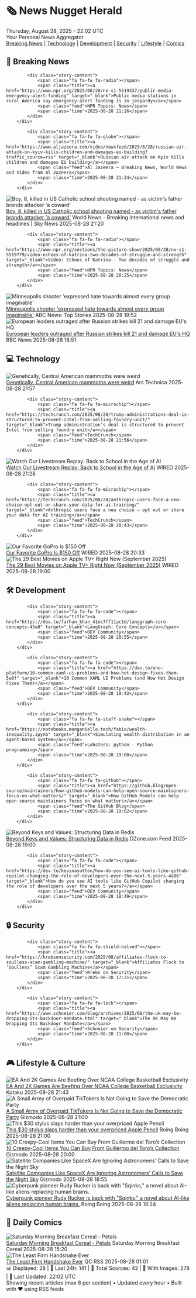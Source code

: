 <!-- Processing 54 RSS feeds at 2025-08-28 22:01:54 UTC -->
<!-- Processing: Penny Arcade -->
<!-- Processing: Poorly Drawn Lines -->
<!-- Processing: Garfield -->
<!-- Processing: Dilbert -->
<!-- Processing: Cyanide & Happiness -->
<!-- Processing: Dinosaur Comics -->
<!-- Processing: CNN Top Stories -->
<!-- Processing: BBC Breaking News -->
<!-- Processing: Al Jazeera Breaking News -->
<!-- Processing: NPR News -->
<!-- Processing: CBC News -->
<!-- Error processing https://rss.cbc.ca/lineup/topstories.xml: The read operation timed out -->
<!-- Processing: Reuters Top News -->
<!-- Processing: Reuters World News -->
<!-- Processing: Guardian World News -->
<!-- Processing: Sky News World -->
<!-- Processing: TechCrunch -->
<!-- Processing: Ars Technica -->
<!-- Processing: O'Reilly Radar -->
<!-- Processing: WIRED -->
<!-- Processing: Lobsters Python -->
<!-- Processing: GitHub Blog -->
<!-- Processing: Coding Horror -->
<!-- Processing: Kotaku -->
<!-- Processing: Boing Boing -->
<!-- Generated 9 new posts out of 24 feeds processed -->
<div class="newspaper-header">
    <h1 class="newspaper-title">🗞️ News Nugget Herald</h1>
    <div class="newspaper-date">Thursday, August 28, 2025 - 22:02 UTC</div>
    <div class="newspaper-subtitle">Your Personal News Aggregator</div>
</div>

<div class="newspaper-nav">
    <a href="#breaking">Breaking News</a> |
    <a href="#tech">Technology</a> |
    <a href="#dev">Development</a> |
    <a href="#security">Security</a> |
    <a href="#lifestyle">Lifestyle</a> |
    <a href="#webcomics">Comics</a>
</div>

<div class="news-section breaking-news" id="breaking">
<h2 class="section-header">🚨 Breaking News</h2>
<div class="stories-container">
<div class="story">
            
            <div class="story-content">
                <span class="fa fa-fw fa-radio"></span>
                <span class="title"><a href="https://www.npr.org/2025/08/28/nx-s1-5519337/public-media-emergency-alert-funding" target="_blank">Public media stations in rural America say emergency-alert funding is in jeopardy</a></span>
                <span class="feed">NPR Topics: News</span>
                <span class="time">2025-08-28 21:26</span>
            </div>
        </div>
<div class="story">
            
            <div class="story-content">
                <span class="fa fa-fw fa-globe"></span>
                <span class="title"><a href="https://www.aljazeera.com/video/newsfeed/2025/8/28/russian-air-attack-on-kyiv-kills-children-and-damages-eu-building?traffic_source=rss" target="_blank">Russian air attack on Kyiv kills children and damages EU building</a></span>
                <span class="feed">Al Jazeera – Breaking News, World News and Video from Al Jazeera</span>
                <span class="time">2025-08-28 21:24</span>
            </div>
        </div>
<div class="story">
            <img src="https://e3.365dm.com/25/08/1920x1080/skynews-fletcher-merkel-minneapolis_7004074.jpg?20250828222653" alt="Boy, 8, killed in US Catholic school shooting named - as victim&#x27;s father brands attacker &#x27;a coward&#x27;" class="story-image" loading="lazy" onerror="this.style.display='none'">
            <div class="story-content">
                <span class="fa fa-fw fa-satellite"></span>
                <span class="title"><a href="https://news.sky.com/story/boy-8-killed-in-us-catholic-school-shooting-named-as-victims-father-brands-attacker-a-coward-13420257" target="_blank">Boy, 8, killed in US Catholic school shooting named - as victim&#x27;s father brands attacker &#x27;a coward&#x27;</a></span>
                <span class="feed">World News - Breaking international news and headlines | Sky News</span>
                <span class="time">2025-08-28 21:20</span>
            </div>
        </div>
<div class="story">
            
            <div class="story-content">
                <span class="fa fa-fw fa-radio"></span>
                <span class="title"><a href="https://www.npr.org/sections/the-picture-show/2025/08/28/nx-s1-5519779/video-echoes-of-katrina-two-decades-of-struggle-and-strength" target="_blank">Video: Echoes of Katrina - Two decades of struggle and strength</a></span>
                <span class="feed">NPR Topics: News</span>
                <span class="time">2025-08-28 20:25</span>
            </div>
        </div>
<div class="story">
            <img src="https://s.abcnews.com/images/US/minneapolis-shooting-memorial-02-ap-jef-250828_1756388822847_hpMain_4x3t_384.jpg" alt="Minneapolis shooter &#x27;expressed hate towards almost every group imaginable&#x27;" class="story-image" loading="lazy" onerror="this.style.display='none'">
            <div class="story-content">
                <span class="fa fa-fw fa-tv"></span>
                <span class="title"><a href="https://abcnews.go.com/US/multiple-minneapolis-shooting-victims-released-hospital-police-chief/story?id=125049583" target="_blank">Minneapolis shooter &#x27;expressed hate towards almost every group imaginable&#x27;</a></span>
                <span class="feed">ABC News: Top Stories</span>
                <span class="time">2025-08-28 19:52</span>
            </div>
        </div>
<div class="story">
            <img src="https://ichef.bbci.co.uk/ace/standard/240/cpsprodpb/9641/live/e657edf0-83ef-11f0-ab3e-bd52082cd0ae.jpg" alt="European leaders outraged after Russian strikes kill 21 and damage EU&#x27;s HQ" class="story-image" loading="lazy" onerror="this.style.display='none'">
            <div class="story-content">
                <span class="fa fa-fw fa-earth-americas"></span>
                <span class="title"><a href="https://www.bbc.com/news/articles/cvg3y7m2gz0o?at_medium=RSS&at_campaign=rss" target="_blank">European leaders outraged after Russian strikes kill 21 and damage EU&#x27;s HQ</a></span>
                <span class="feed">BBC News</span>
                <span class="time">2025-08-28 18:51</span>
            </div>
        </div>
</div>
</div>
<div class="news-section tech-news" id="tech">
<h2 class="section-header">💻 Technology</h2>
<div class="stories-container">
<div class="story">
            <img src="https://cdn.arstechnica.net/wp-content/uploads/2025/08/GettyImages-1232186902-500x500.jpg" alt="Genetically, Central American mammoths were weird" class="story-image" loading="lazy" onerror="this.style.display='none'">
            <div class="story-content">
                <span class="fa fa-fw fa-cog"></span>
                <span class="title"><a href="https://arstechnica.com/science/2025/08/genetically-central-american-mammoths-were-weird/" target="_blank">Genetically, Central American mammoths were weird</a></span>
                <span class="feed">Ars Technica</span>
                <span class="time">2025-08-28 21:57</span>
            </div>
        </div>
<div class="story">
            
            <div class="story-content">
                <span class="fa fa-fw fa-microchip"></span>
                <span class="title"><a href="https://techcrunch.com/2025/08/28/trump-administrations-deal-is-structured-to-prevent-intel-from-selling-foundry-unit/" target="_blank">Trump administration’s deal is structured to prevent Intel from selling foundry unit</a></span>
                <span class="feed">TechCrunch</span>
                <span class="time">2025-08-28 21:56</span>
            </div>
        </div>
<div class="story">
            <img src="https://media.wired.com/photos/68a8988e3d3340e9212647fe/master/pass/Back%20to%20School%20Livestream%20Top%20Art.png" alt="Watch Our Livestream Replay: Back to School in the Age of AI" class="story-image" loading="lazy" onerror="this.style.display='none'">
            <div class="story-content">
                <span class="fa fa-fw fa-bolt"></span>
                <span class="title"><a href="https://www.wired.com/story/livestream-back-to-school-in-the-age-of-ai/" target="_blank">Watch Our Livestream Replay: Back to School in the Age of AI</a></span>
                <span class="feed">WIRED</span>
                <span class="time">2025-08-28 21:28</span>
            </div>
        </div>
<div class="story">
            
            <div class="story-content">
                <span class="fa fa-fw fa-microchip"></span>
                <span class="title"><a href="https://techcrunch.com/2025/08/28/anthropic-users-face-a-new-choice-opt-out-or-share-your-data-for-ai-training/" target="_blank">Anthropic users face a new choice – opt out or share your data for AI training</a></span>
                <span class="feed">TechCrunch</span>
                <span class="time">2025-08-28 20:43</span>
            </div>
        </div>
<div class="story">
            <img src="https://media.wired.com/photos/68b0b3aaaabb24a7fecf68ff/master/pass/Take%20$150%20off%20our%20Favorite%20GoPro.png" alt="Our Favorite GoPro Is $150 Off" class="story-image" loading="lazy" onerror="this.style.display='none'">
            <div class="story-content">
                <span class="fa fa-fw fa-bolt"></span>
                <span class="title"><a href="https://www.wired.com/story/gopro-hero-black-deal/" target="_blank">Our Favorite GoPro Is $150 Off</a></span>
                <span class="feed">WIRED</span>
                <span class="time">2025-08-28 20:33</span>
            </div>
        </div>
<div class="story">
            <img src="https://media.wired.com/photos/68a759e0f037868f363f87b9/master/pass/Apple-Movie-Guide-Culture-Highest_2_Lowest_Photo_0101.jpg" alt="The 29 Best Movies on Apple TV+ Right Now (September 2025)" class="story-image" loading="lazy" onerror="this.style.display='none'">
            <div class="story-content">
                <span class="fa fa-fw fa-bolt"></span>
                <span class="title"><a href="https://www.wired.com/story/best-apple-tv-plus-movies/" target="_blank">The 29 Best Movies on Apple TV+ Right Now (September 2025)</a></span>
                <span class="feed">WIRED</span>
                <span class="time">2025-08-28 19:00</span>
            </div>
        </div>
</div>
</div>
<div class="news-section dev-news" id="dev">
<h2 class="section-header">🛠️ Development</h2>
<div class="stories-container">
<div class="story">
            
            <div class="story-content">
                <span class="fa fa-fw fa-code"></span>
                <span class="title"><a href="https://dev.to/farhan_khan_41ec7ff11ac1d/langgraph-core-concepts-45e8" target="_blank">LangGraph: Core Concepts</a></span>
                <span class="feed">DEV Community</span>
                <span class="time">2025-08-28 20:55</span>
            </div>
        </div>
<div class="story">
            
            <div class="story-content">
                <span class="fa fa-fw fa-code"></span>
                <span class="title"><a href="https://dev.to/uno-platform/10-common-xaml-ui-problems-and-how-hot-design-fixes-them-5a0f" target="_blank">10 Common XAML UI Problems (and How Hot Design Fixes Them)</a></span>
                <span class="feed">DEV Community</span>
                <span class="time">2025-08-28 19:42</span>
            </div>
        </div>
<div class="story">
            
            <div class="story-content">
                <span class="fa fa-fw fa-staff-snake"></span>
                <span class="title"><a href="https://notebooks.manganiello.tech/fabio/wealth-inequality.ipynb" target="_blank">Simulating wealth distribution in an agent-based system</a></span>
                <span class="feed">Lobsters: python - Python programming</span>
                <span class="time">2025-08-28 19:08</span>
            </div>
        </div>
<div class="story">
            
            <div class="story-content">
                <span class="fa fa-fw fa-github"></span>
                <span class="title"><a href="https://github.blog/open-source/maintainers/how-github-models-can-help-open-source-maintainers-focus-on-what-matters/" target="_blank">How GitHub Models can help open source maintainers focus on what matters</a></span>
                <span class="feed">The GitHub Blog</span>
                <span class="time">2025-08-28 19:02</span>
            </div>
        </div>
<div class="story">
            <img src="https://dz2cdn1.dzone.com/thumbnail?fid=18582655&w=600" alt="Beyond Keys and Values: Structuring Data in Redis" class="story-image" loading="lazy" onerror="this.style.display='none'">
            <div class="story-content">
                <span class="fa fa-fw fa-newspaper"></span>
                <span class="title"><a href="https://dzone.com/articles/designing-redis-keys-and-data-structure" target="_blank">Beyond Keys and Values: Structuring Data in Redis</a></span>
                <span class="feed">DZone.com Feed</span>
                <span class="time">2025-08-28 19:00</span>
            </div>
        </div>
<div class="story">
            
            <div class="story-content">
                <span class="fa fa-fw fa-code"></span>
                <span class="title"><a href="https://dev.to/kevinasutton/how-do-you-see-ai-tools-like-github-copilot-changing-the-role-of-developers-over-the-next-5-years-4a86" target="_blank">How do you see AI tools like GitHub Copilot changing the role of developers over the next 5 years?</a></span>
                <span class="feed">DEV Community</span>
                <span class="time">2025-08-28 18:49</span>
            </div>
        </div>
</div>
</div>
<div class="news-section security-news" id="security">
<h2 class="section-header">🔒 Security</h2>
<div class="stories-container">
<div class="story">
            
            <div class="story-content">
                <span class="fa fa-fw fa-shield-halved"></span>
                <span class="title"><a href="https://krebsonsecurity.com/2025/08/affiliates-flock-to-soulless-scam-gambling-machine/" target="_blank">Affiliates Flock to ‘Soulless’ Scam Gambling Machine</a></span>
                <span class="feed">Krebs on Security</span>
                <span class="time">2025-08-28 17:21</span>
            </div>
        </div>
<div class="story">
            
            <div class="story-content">
                <span class="fa fa-fw fa-lock"></span>
                <span class="title"><a href="https://www.schneier.com/blog/archives/2025/08/the-uk-may-be-dropping-its-backdoor-mandate.html" target="_blank">The UK May Be Dropping Its Backdoor Mandate</a></span>
                <span class="feed">Schneier on Security</span>
                <span class="time">2025-08-28 11:00</span>
            </div>
        </div>
</div>
</div>
<div class="news-section lifestyle-news" id="lifestyle">
<h2 class="section-header">🎮 Lifestyle & Culture</h2>
<div class="stories-container">
<div class="story">
            <img src="https://kotaku.com/app/uploads/2025/08/ncaa.jpg" alt="EA And 2K Games Are Beefing Over NCAA College Basketball Exclusivity" class="story-image" loading="lazy" onerror="this.style.display='none'">
            <div class="story-content">
                <span class="fa fa-fw fa-gamepad"></span>
                <span class="title"><a href="https://kotaku.com/ea-college-basketball-ncaa-2k-hoops-ucla-2000621071" target="_blank">EA And 2K Games Are Beefing Over NCAA College Basketball Exclusivity</a></span>
                <span class="feed">Kotaku</span>
                <span class="time">2025-08-28 21:43</span>
            </div>
        </div>
<div class="story">
            <img src="https://gizmodo.com/app/uploads/2025/08/Harris.jpg" alt="A Small Army of Overpaid TikTokers Is Not Going to Save the Democratic Party" class="story-image" loading="lazy" onerror="this.style.display='none'">
            <div class="story-content">
                <span class="fa fa-fw fa-computer"></span>
                <span class="title"><a href="https://gizmodo.com/a-small-army-of-overpaid-tiktokers-is-not-going-to-save-the-democratic-party-2000649770" target="_blank">A Small Army of Overpaid TikTokers Is Not Going to Save the Democratic Party</a></span>
                <span class="feed">Gizmodo</span>
                <span class="time">2025-08-28 21:00</span>
            </div>
        </div>
<div class="story">
            <img src="https://i0.wp.com/boingboing.net/wp-content/uploads/2025/08/Tinymoose-Pencil-Pro-Plus-for-iPad-with-Wireless-Charging-1.jpg?fit=1260%2C946&amp;quality=60&amp;ssl=1" alt="This $30 stylus slaps harder than your overpriced Apple Pencil" class="story-image" loading="lazy" onerror="this.style.display='none'">
            <div class="story-content">
                <span class="fa fa-fw fa-arrow-right"></span>
                <span class="title"><a href="https://boingboing.net/2025/08/28/this-30-stylus-slaps-harder-than-your-overpriced-apple-pencil.html" target="_blank">This $30 stylus slaps harder than your overpriced Apple Pencil</a></span>
                <span class="feed">Boing Boing</span>
                <span class="time">2025-08-28 21:00</span>
            </div>
        </div>
<div class="story">
            <img src="https://gizmodo.com/app/uploads/2025/08/GDTtopart.jpg" alt="10 Creepy-Cool Items You Can Buy From Guillermo del Toro’s Collection" class="story-image" loading="lazy" onerror="this.style.display='none'">
            <div class="story-content">
                <span class="fa fa-fw fa-computer"></span>
                <span class="title"><a href="https://gizmodo.com/10-creepy-cool-items-you-can-buy-from-guillermo-del-toros-collection-2000649891" target="_blank">10 Creepy-Cool Items You Can Buy From Guillermo del Toro’s Collection</a></span>
                <span class="feed">Gizmodo</span>
                <span class="time">2025-08-28 20:00</span>
            </div>
        </div>
<div class="story">
            <img src="https://gizmodo.com/app/uploads/2024/09/ast-spacemobile-bluewalker-satellite.jpg" alt="Satellite Companies Like SpaceX Are Ignoring Astronomers’ Calls to Save the Night Sky" class="story-image" loading="lazy" onerror="this.style.display='none'">
            <div class="story-content">
                <span class="fa fa-fw fa-computer"></span>
                <span class="title"><a href="https://gizmodo.com/satellite-companies-like-spacex-are-ignoring-astronomers-calls-to-save-the-night-sky-2000649645" target="_blank">Satellite Companies Like SpaceX Are Ignoring Astronomers’ Calls to Save the Night Sky</a></span>
                <span class="feed">Gizmodo</span>
                <span class="time">2025-08-28 18:55</span>
            </div>
        </div>
<div class="story">
            <img src="https://i0.wp.com/boingboing.net/wp-content/uploads/2025/08/sqinks.jpeg?fit=1200%2C875&amp;quality=60&amp;ssl=1" alt="Cyberpunk pioneer Rudy Rucker is back with &quot;Sqinks,&quot; a novel about AI-like aliens replacing human brains." class="story-image" loading="lazy" onerror="this.style.display='none'">
            <div class="story-content">
                <span class="fa fa-fw fa-arrow-right"></span>
                <span class="title"><a href="https://boingboing.net/2025/08/28/rudy-rucker-sqinks.html" target="_blank">Cyberpunk pioneer Rudy Rucker is back with &quot;Sqinks,&quot; a novel about AI-like aliens replacing human brains.</a></span>
                <span class="feed">Boing Boing</span>
                <span class="time">2025-08-28 18:24</span>
            </div>
        </div>
</div>
</div>
<div class="news-section webcomics-section" id="webcomics">
<h2 class="section-header">🎨 Daily Comics</h2>
<div class="stories-container">
<div class="story">
            <img src="https://www.smbc-comics.com/comics/1756236933-20250828.png" alt="Saturday Morning Breakfast Cereal - Petals" class="story-image" loading="lazy" onerror="this.style.display='none'">
            <div class="story-content">
                <span class="fa fa-fw fa-smile"></span>
                <span class="title"><a href="https://www.smbc-comics.com/comic/petals" target="_blank">Saturday Morning Breakfast Cereal - Petals</a></span>
                <span class="feed">Saturday Morning Breakfast Cereal</span>
                <span class="time">2025-08-28 15:20</span>
            </div>
        </div>
<div class="story">
            <img src="http://www.questionablecontent.net/comics/5645.png" alt="The Least Firm Handshake Ever" class="story-image" loading="lazy" onerror="this.style.display='none'">
            <div class="story-content">
                <span class="fa fa-fw fa-music"></span>
                <span class="title"><a href="http://questionablecontent.net/view.php?comic=5645" target="_blank">The Least Firm Handshake Ever</a></span>
                <span class="feed">QC RSS</span>
                <span class="time">2025-08-28 01:01</span>
            </div>
        </div>
</div>
</div>

<div class="newspaper-footer">
    <div class="stats">
        📊 Displayed: 28 | 📅 Last 24h: 141 | 📡 Total Sources: 42 | 📸 With Images: 278 |
        🔄 Last Updated: 22:02 UTC
    </div>
    <div class="footer-note">
        Showing recent articles (max 6 per section) • Updated every hour • Built with ❤️ using RSS feeds
    </div>
</div>
